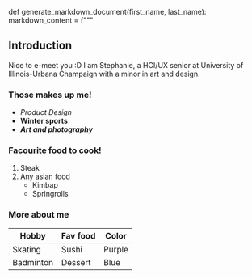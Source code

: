 def generate_markdown_document(first_name, last_name):
    markdown_content = f"""

## Introduction
Nice to e-meet you :D I am Stephanie, a HCI/UX senior at University of Illinois-Urbana Champaign with a minor in art and design.

### Those makes up me!
- *Product Design*
- **Winter sports**
- ***Art and photography***

### Facourite food to cook!
1. Steak
2. Any asian food
   - Kimbap
   - Springrolls

### More about me
| Hobby | Fav food | Color |
|----------|----------|----------|
| Skating  | Sushi  | Purple  |
| Badminton  | Dessert  | Blue  |
